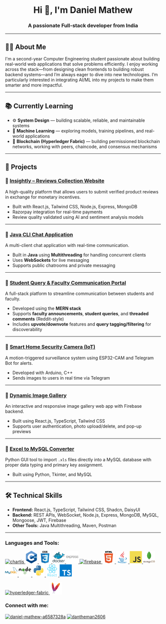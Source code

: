 <h1 align="center">Hi 👋, I'm Daniel Mathew</h1>
<h3 align="center">A passionate Full-stack developer from India</h3>


---

## 🙋‍♂️ About Me

I'm a second-year Computer Engineering student passionate about building real-world web applications that solve problems efficiently. I enjoy working across the stack—from designing clean frontends to building robust backend systems—and I’m always eager to dive into new technologies. I’m particularly interested in integrating AI/ML into my projects to make them smarter and more impactful.

---

## 📚 Currently Learning

- ⚙️ **System Design** — building scalable, reliable, and maintainable systems  
- 🤖 **Machine Learning** — exploring models, training pipelines, and real-world applications  
- 🔗 **Blockchain (Hyperledger Fabric)** — building permissioned blockchain networks, working with peers, chaincode, and consensus mechanisms  

---

## 🚀 Projects

### 🔹 [Insightly – Reviews Collection Website](https://github.com/adityabhalgat/PBL_SE)
A high-quality platform that allows users to submit verified product reviews in exchange for monetary incentives.  
- Built with React.js, Tailwind CSS, Node.js, Express, MongoDB  
- Razorpay integration for real-time payments  
- Review quality validated using AI and sentiment analysis models  

---

### 🔹 [Java CLI Chat Application](https://github.com/Dantheman2606/Distributed-Chat-App)
A multi-client chat application with real-time communication.  
- Built in **Java** using **Multithreading** for handling concurrent clients  
- Uses **WebSockets** for live messaging  
- Supports public chatrooms and private messaging  

---

### 🔹 [Student Query & Faculty Communication Portal](https://github.com/Dantheman2606/Student-query-system)
A full-stack platform to streamline communication between students and faculty.  
- Developed using the **MERN stack**  
- Supports **faculty announcements**, **student queries**, and **threaded comments** (Reddit-style)  
- Includes **upvote/downvote** features and **query tagging/filtering** for discoverability  
---

### 🔹 [Smart Home Security Camera (IoT)](https://github.com/Dantheman2606/esp32_security_cam)
A motion-triggered surveillance system using ESP32-CAM and Telegram Bot for alerts.  
- Developed with Arduino, C++  
- Sends images to users in real time via Telegram  

---
### 🔹 [Dynamic Image Gallery](https://github.com/Dantheman2606/image-pro)
An interactive and responsive image gallery web app with Firebase backend.  
- Built using React.js, TypeScript, Tailwind CSS  
- Supports user authentication, photo upload/delete, and pop-up previews  

---

### 🔹 [Excel to MySQL Converter](https://github.com/Dantheman2606/Data-Converter)
Python GUI tool to import `.xls` files directly into a MySQL database with proper data typing and primary key assignment.  
- Built using Python, Tkinter, and MySQL  



---

## 🛠️ Technical Skills

- **Frontend:** React.js, TypeScript, Tailwind CSS, Shadcn, DaisyUI  
- **Backend:** REST APIs, WebSocket, Node.js, Express, MongoDB, MySQL, Mongoose, JWT, Firebase  
- **Other Tools:** Java Multithreading, Maven, Postman  

---

<h3 align="left">Languages and Tools:</h3>
<p align="left"> <a href="https://www.chartjs.org" target="_blank" rel="noreferrer"> <img src="https://www.chartjs.org/media/logo-title.svg" alt="chartjs" width="40" height="40"/> </a> <a href="https://www.w3schools.com/cpp/" target="_blank" rel="noreferrer"> <img src="https://raw.githubusercontent.com/devicons/devicon/master/icons/cplusplus/cplusplus-original.svg" alt="cplusplus" width="40" height="40"/> </a> <a href="https://www.w3schools.com/css/" target="_blank" rel="noreferrer"> <img src="https://raw.githubusercontent.com/devicons/devicon/master/icons/css3/css3-original-wordmark.svg" alt="css3" width="40" height="40"/> </a> <a href="https://www.docker.com/" target="_blank" rel="noreferrer"> <img src="https://raw.githubusercontent.com/devicons/devicon/master/icons/docker/docker-original-wordmark.svg" alt="docker" width="40" height="40"/> </a> <a href="https://expressjs.com" target="_blank" rel="noreferrer"> <img src="https://raw.githubusercontent.com/devicons/devicon/master/icons/express/express-original-wordmark.svg" alt="express" width="40" height="40"/> </a> <a href="https://firebase.google.com/" target="_blank" rel="noreferrer"> <img src="https://www.vectorlogo.zone/logos/firebase/firebase-icon.svg" alt="firebase" width="40" height="40"/> </a> <a href="https://www.w3.org/html/" target="_blank" rel="noreferrer"> <img src="https://raw.githubusercontent.com/devicons/devicon/master/icons/html5/html5-original-wordmark.svg" alt="html5" width="40" height="40"/> </a> <a href="https://www.java.com" target="_blank" rel="noreferrer"> <img src="https://raw.githubusercontent.com/devicons/devicon/master/icons/java/java-original.svg" alt="java" width="40" height="40"/> </a> <a href="https://developer.mozilla.org/en-US/docs/Web/JavaScript" target="_blank" rel="noreferrer"> <img src="https://raw.githubusercontent.com/devicons/devicon/master/icons/javascript/javascript-original.svg" alt="javascript" width="40" height="40"/> </a> <a href="https://www.mongodb.com/" target="_blank" rel="noreferrer"> <img src="https://raw.githubusercontent.com/devicons/devicon/master/icons/mongodb/mongodb-original-wordmark.svg" alt="mongodb" width="40" height="40"/> </a> <a href="https://www.mysql.com/" target="_blank" rel="noreferrer"> <img src="https://raw.githubusercontent.com/devicons/devicon/master/icons/mysql/mysql-original-wordmark.svg" alt="mysql" width="40" height="40"/> </a> <a href="https://nodejs.org" target="_blank" rel="noreferrer"> <img src="https://raw.githubusercontent.com/devicons/devicon/master/icons/nodejs/nodejs-original-wordmark.svg" alt="nodejs" width="40" height="40"/> </a> <a href="https://www.python.org" target="_blank" rel="noreferrer"> <img src="https://raw.githubusercontent.com/devicons/devicon/master/icons/python/python-original.svg" alt="python" width="40" height="40"/> </a> <a href="https://reactjs.org/" target="_blank" rel="noreferrer"> <img src="https://raw.githubusercontent.com/devicons/devicon/master/icons/react/react-original-wordmark.svg" alt="react" width="40" height="40"/> </a> <a href="https://www.typescriptlang.org/" target="_blank" rel="noreferrer"> <img src="https://raw.githubusercontent.com/devicons/devicon/master/icons/typescript/typescript-original.svg" alt="typescript" width="40" height="40"/> </a> </p>
<a href="https://www.hyperledger.org/use/fabric" target="_blank" rel="noreferrer"> 
  <img src="https://www.vectorlogo.zone/logos/hyperledger/hyperledger-icon.svg" alt="hyperledger-fabric" width="40" height="40"/> 
</a>
<a href="https://maven.apache.org/" target="_blank" rel="noreferrer"> 
  <img src="https://raw.githubusercontent.com/devicons/devicon/master/icons/maven/maven-original.svg" alt="maven" width="40" height="40"/> 
</a>


<h3 align="left">Connect with me:</h3>
<p align="left">
<a href="https://linkedin.com/in/daniel-mathew-a6587328a" target="blank"><img align="center" src="https://raw.githubusercontent.com/rahuldkjain/github-profile-readme-generator/master/src/images/icons/Social/linked-in-alt.svg" alt="daniel-mathew-a6587328a" height="30" width="40" /></a>
<a href="https://www.leetcode.com/dantheman2606" target="blank"><img align="center" src="https://raw.githubusercontent.com/rahuldkjain/github-profile-readme-generator/master/src/images/icons/Social/leet-code.svg" alt="dantheman2606" height="30" width="40" /></a>
</p>

